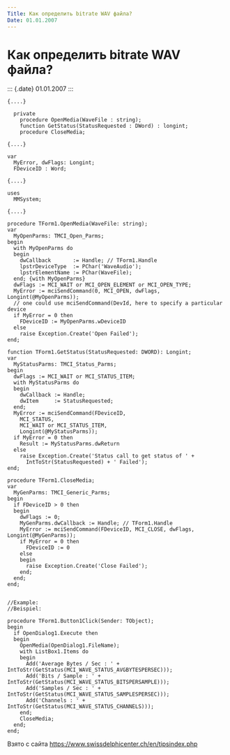 ```yaml
---
Title: Как определить bitrate WAV файла?
Date: 01.01.2007
---
```



Как определить bitrate WAV файла?
=================================

::: {.date}
01.01.2007
:::

    {....} 
     
      private 
        procedure OpenMedia(WaveFile : string); 
        function GetStatus(StatusRequested : DWord) : longint; 
        procedure CloseMedia; 
     
    {....} 
     
    var 
      MyError, dwFlags: Longint; 
      FDeviceID : Word; 
     
    {....} 
     
    uses 
      MMSystem; 
     
    {....} 
     
    procedure TForm1.OpenMedia(WaveFile: string); 
    var 
      MyOpenParms: TMCI_Open_Parms; 
    begin 
      with MyOpenParms do 
      begin 
        dwCallback       := Handle; // TForm1.Handle 
        lpstrDeviceType  := PChar('WaveAudio'); 
        lpstrElementName := PChar(WaveFile); 
      end; {with MyOpenParms} 
      dwFlags := MCI_WAIT or MCI_OPEN_ELEMENT or MCI_OPEN_TYPE; 
      MyError := mciSendCommand(0, MCI_OPEN, dwFlags, Longint(@MyOpenParms)); 
      // one could use mciSendCommand(DevId, here to specify a particular device 
      if MyError = 0 then 
        FDeviceID := MyOpenParms.wDeviceID 
      else 
        raise Exception.Create('Open Failed'); 
    end; 
     
    function TForm1.GetStatus(StatusRequested: DWORD): Longint; 
    var 
      MyStatusParms: TMCI_Status_Parms; 
    begin 
      dwFlags := MCI_WAIT or MCI_STATUS_ITEM; 
      with MyStatusParms do 
      begin 
        dwCallback := Handle; 
        dwItem     := StatusRequested; 
      end; 
      MyError := mciSendCommand(FDeviceID, 
        MCI_STATUS, 
        MCI_WAIT or MCI_STATUS_ITEM, 
        Longint(@MyStatusParms)); 
      if MyError = 0 then 
        Result := MyStatusParms.dwReturn 
      else 
        raise Exception.Create('Status call to get status of ' + 
          IntToStr(StatusRequested) + ' Failed'); 
    end; 
     
    procedure TForm1.CloseMedia; 
    var 
      MyGenParms: TMCI_Generic_Parms; 
    begin 
      if FDeviceID > 0 then 
      begin 
        dwFlags := 0; 
        MyGenParms.dwCallback := Handle; // TForm1.Handle 
        MyError := mciSendCommand(FDeviceID, MCI_CLOSE, dwFlags, Longint(@MyGenParms)); 
        if MyError = 0 then 
          FDeviceID := 0 
        else 
        begin 
          raise Exception.Create('Close Failed'); 
        end; 
      end; 
    end; 
     
     
    //Example: 
    //Beispiel: 
     
    procedure TForm1.Button1Click(Sender: TObject); 
    begin 
      if OpenDialog1.Execute then 
      begin 
        OpenMedia(OpenDialog1.FileName); 
        with ListBox1.Items do 
        begin 
          Add('Average Bytes / Sec : ' + IntToStr(GetStatus(MCI_WAVE_STATUS_AVGBYTESPERSEC))); 
          Add('Bits / Sample : ' + IntToStr(GetStatus(MCI_WAVE_STATUS_BITSPERSAMPLE))); 
          Add('Samples / Sec : ' + IntToStr(GetStatus(MCI_WAVE_STATUS_SAMPLESPERSEC))); 
          Add('Channels : ' + IntToStr(GetStatus(MCI_WAVE_STATUS_CHANNELS))); 
        end; 
        CloseMedia; 
      end; 
    end; 

Взято с сайта <https://www.swissdelphicenter.ch/en/tipsindex.php>
